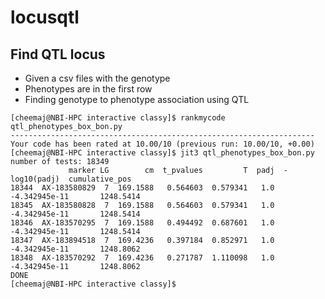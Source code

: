 # locusqtl
Find QTL locus
--------------

- Given a csv files with the genotype
- Phenotypes are in the first row
- Finding genotype to phenotype association using QTL

```
[cheemaj@NBI-HPC interactive classy]$ rankmycode qtl_phenotypes_box_bon.py
--------------------------------------------------------------------
Your code has been rated at 10.00/10 (previous run: 10.00/10, +0.00)
[cheemaj@NBI-HPC interactive classy]$ jit3 qtl_phenotypes_box_bon.py
number of tests: 18349
             marker LG        cm  t_pvalues         T  padj  -log10(padj)  cumulative_pos
18344  AX-183580829  7  169.1588   0.564603  0.579341   1.0 -4.342945e-11       1248.5414
18345  AX-183580828  7  169.1588   0.564603  0.579341   1.0 -4.342945e-11       1248.5414
18346  AX-183570295  7  169.1588   0.494492  0.687601   1.0 -4.342945e-11       1248.5414
18347  AX-183894518  7  169.4236   0.397184  0.852971   1.0 -4.342945e-11       1248.8062
18348  AX-183570292  7  169.4236   0.271787  1.110098   1.0 -4.342945e-11       1248.8062
DONE
[cheemaj@NBI-HPC interactive classy]$

```

